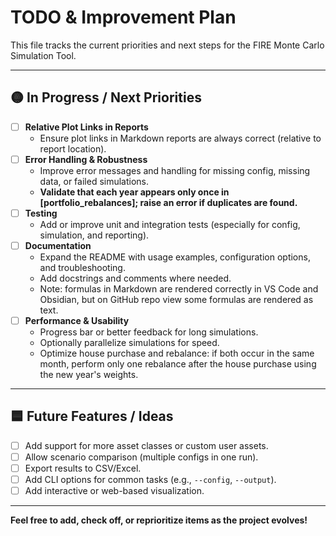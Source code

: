 # TODO & Improvement Plan

This file tracks the current priorities and next steps for the FIRE Monte Carlo Simulation Tool.

---

## 🟡 In Progress / Next Priorities

- [ ] **Relative Plot Links in Reports**
  - Ensure plot links in Markdown reports are always correct (relative to report location).
- [ ] **Error Handling & Robustness**
  - Improve error messages and handling for missing config, missing data, or failed simulations.
  - **Validate that each year appears only once in [portfolio_rebalances]; raise an error if duplicates are found.**
- [ ] **Testing**
  - Add or improve unit and integration tests (especially for config, simulation, and reporting).
- [ ] **Documentation**
  - Expand the README with usage examples, configuration options, and troubleshooting.
  - Add docstrings and comments where needed.
  - Note: formulas in Markdown are rendered correctly in VS Code and Obsidian, but on GitHub repo view some formulas are rendered as text.
- [ ] **Performance & Usability**
  - Progress bar or better feedback for long simulations.
  - Optionally parallelize simulations for speed.
  - Optimize house purchase and rebalance: if both occur in the same month, perform only one rebalance after the house purchase using the new year's weights.

---

## 🟦 Future Features / Ideas

- [ ] Add support for more asset classes or custom user assets.
- [ ] Allow scenario comparison (multiple configs in one run).
- [ ] Export results to CSV/Excel.
- [ ] Add CLI options for common tasks (e.g., `--config`, `--output`).
- [ ] Add interactive or web-based visualization.

---

**Feel free to add, check off, or reprioritize items as the project evolves!**
